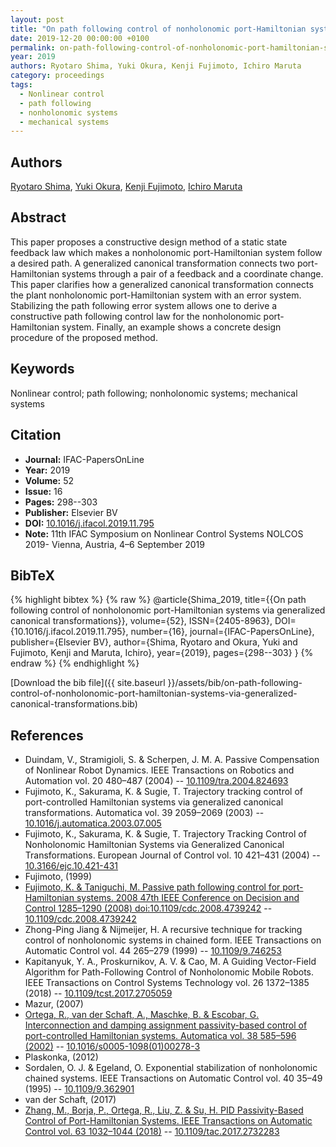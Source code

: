 ```yaml
---
layout: post
title: "On path following control of nonholonomic port-Hamiltonian systems via generalized canonical transformations"
date: 2019-12-20 00:00:00 +0100
permalink: on-path-following-control-of-nonholonomic-port-hamiltonian-systems-via-generalized-canonical-transformations
year: 2019
authors: Ryotaro Shima, Yuki Okura, Kenji Fujimoto, Ichiro Maruta
category: proceedings
tags:
  - Nonlinear control
  - path following
  - nonholonomic systems
  - mechanical systems
---
```

 
## Authors
[Ryotaro Shima](authors/ryotaro-shima), [Yuki Okura](authors/yuki-okura), [Kenji Fujimoto](authors/kenji-fujimoto), [Ichiro Maruta](authors/ichiro-maruta)
 
## Abstract
This paper proposes a constructive design method of a static state feedback law which makes a nonholonomic port-Hamiltonian system follow a desired path. A generalized canonical transformation connects two port-Hamiltonian systems through a pair of a feedback and a coordinate change. This paper clarifies how a generalized canonical transformation connects the plant nonholonomic port-Hamiltonian system with an error system. Stabilizing the path following error system allows one to derive a constructive path following control law for the nonholonomic port-Hamiltonian system. Finally, an example shows a concrete design procedure of the proposed method.
 
## Keywords
Nonlinear control; path following; nonholonomic systems; mechanical systems
 
## Citation
- **Journal:** IFAC-PapersOnLine
- **Year:** 2019
- **Volume:** 52
- **Issue:** 16
- **Pages:** 298--303
- **Publisher:** Elsevier BV
- **DOI:** [10.1016/j.ifacol.2019.11.795](https://doi.org/10.1016/j.ifacol.2019.11.795)
- **Note:** 11th IFAC Symposium on Nonlinear Control Systems NOLCOS 2019- Vienna, Austria, 4–6 September 2019
 
## BibTeX
{% highlight bibtex %}
{% raw %}
@article{Shima_2019,
  title={{On path following control of nonholonomic port-Hamiltonian systems via generalized canonical transformations}},
  volume={52},
  ISSN={2405-8963},
  DOI={10.1016/j.ifacol.2019.11.795},
  number={16},
  journal={IFAC-PapersOnLine},
  publisher={Elsevier BV},
  author={Shima, Ryotaro and Okura, Yuki and Fujimoto, Kenji and Maruta, Ichiro},
  year={2019},
  pages={298--303}
}
{% endraw %}
{% endhighlight %}
 
[Download the bib file]({{ site.baseurl }}/assets/bib/on-path-following-control-of-nonholonomic-port-hamiltonian-systems-via-generalized-canonical-transformations.bib)
 
## References
- Duindam, V., Stramigioli, S. & Scherpen, J. M. A. Passive Compensation of Nonlinear Robot Dynamics. IEEE Transactions on Robotics and Automation vol. 20 480–487 (2004) -- [10.1109/tra.2004.824693](https://doi.org/10.1109/tra.2004.824693)
- Fujimoto, K., Sakurama, K. & Sugie, T. Trajectory tracking control of port-controlled Hamiltonian systems via generalized canonical transformations. Automatica vol. 39 2059–2069 (2003) -- [10.1016/j.automatica.2003.07.005](https://doi.org/10.1016/j.automatica.2003.07.005)
- Fujimoto, K., Sakurama, K. & Sugie, T. Trajectory Tracking Control of Nonholonomic Hamiltonian Systems via Generalized Canonical Transformations. European Journal of Control vol. 10 421–431 (2004) -- [10.3166/ejc.10.421-431](https://doi.org/10.3166/ejc.10.421-431)
- Fujimoto, (1999)
- [Fujimoto, K. & Taniguchi, M. Passive path following control for port-Hamiltonian systems. 2008 47th IEEE Conference on Decision and Control 1285–1290 (2008) doi:10.1109/cdc.2008.4739242](passive-path-following-control-for-port-hamiltonian-systems) -- [10.1109/cdc.2008.4739242](https://doi.org/10.1109/cdc.2008.4739242)
- Zhong-Ping Jiang & Nijmeijer, H. A recursive technique for tracking control of nonholonomic systems in chained form. IEEE Transactions on Automatic Control vol. 44 265–279 (1999) -- [10.1109/9.746253](https://doi.org/10.1109/9.746253)
- Kapitanyuk, Y. A., Proskurnikov, A. V. & Cao, M. A Guiding Vector-Field Algorithm for Path-Following Control of Nonholonomic Mobile Robots. IEEE Transactions on Control Systems Technology vol. 26 1372–1385 (2018) -- [10.1109/tcst.2017.2705059](https://doi.org/10.1109/tcst.2017.2705059)
- Mazur, (2007)
- [Ortega, R., van der Schaft, A., Maschke, B. & Escobar, G. Interconnection and damping assignment passivity-based control of port-controlled Hamiltonian systems. Automatica vol. 38 585–596 (2002)](interconnection-and-damping-assignment-passivity-based-control-of-port-controlled-hamiltonian-systems) -- [10.1016/s0005-1098(01)00278-3](https://doi.org/10.1016/s0005-1098(01)00278-3)
- Plaskonka, (2012)
- Sordalen, O. J. & Egeland, O. Exponential stabilization of nonholonomic chained systems. IEEE Transactions on Automatic Control vol. 40 35–49 (1995) -- [10.1109/9.362901](https://doi.org/10.1109/9.362901)
- van der Schaft, (2017)
- [Zhang, M., Borja, P., Ortega, R., Liu, Z. & Su, H. PID Passivity-Based Control of Port-Hamiltonian Systems. IEEE Transactions on Automatic Control vol. 63 1032–1044 (2018)](pid-passivity-based-control-of-port-hamiltonian-systems) -- [10.1109/tac.2017.2732283](https://doi.org/10.1109/tac.2017.2732283)

